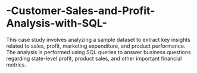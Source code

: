 # -Customer-Sales-and-Profit-Analysis-with-SQL-

This case study involves analyzing a sample dataset to extract key insights related to sales, profit, marketing expenditure, and product performance. The analysis is performed using SQL queries to answer business questions regarding state-level profit, product sales, and other important financial metrics. 
